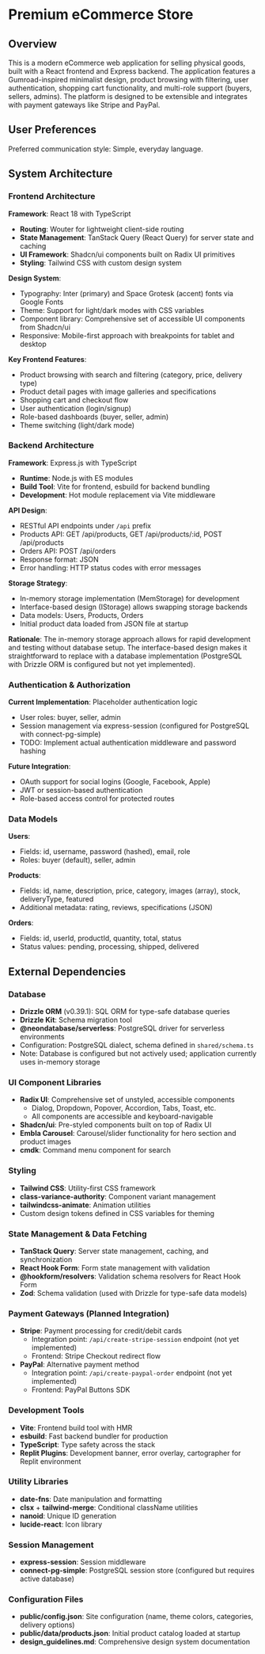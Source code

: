 # Premium eCommerce Store

## Overview

This is a modern eCommerce web application for selling physical goods, built with a React frontend and Express backend. The application features a Gumroad-inspired minimalist design, product browsing with filtering, user authentication, shopping cart functionality, and multi-role support (buyers, sellers, admins). The platform is designed to be extensible and integrates with payment gateways like Stripe and PayPal.

## User Preferences

Preferred communication style: Simple, everyday language.

## System Architecture

### Frontend Architecture

**Framework**: React 18 with TypeScript
- **Routing**: Wouter for lightweight client-side routing
- **State Management**: TanStack Query (React Query) for server state and caching
- **UI Framework**: Shadcn/ui components built on Radix UI primitives
- **Styling**: Tailwind CSS with custom design system

**Design System**:
- Typography: Inter (primary) and Space Grotesk (accent) fonts via Google Fonts
- Theme: Support for light/dark modes with CSS variables
- Component library: Comprehensive set of accessible UI components from Shadcn/ui
- Responsive: Mobile-first approach with breakpoints for tablet and desktop

**Key Frontend Features**:
- Product browsing with search and filtering (category, price, delivery type)
- Product detail pages with image galleries and specifications
- Shopping cart and checkout flow
- User authentication (login/signup)
- Role-based dashboards (buyer, seller, admin)
- Theme switching (light/dark mode)

### Backend Architecture

**Framework**: Express.js with TypeScript
- **Runtime**: Node.js with ES modules
- **Build Tool**: Vite for frontend, esbuild for backend bundling
- **Development**: Hot module replacement via Vite middleware

**API Design**:
- RESTful API endpoints under `/api` prefix
- Products API: GET /api/products, GET /api/products/:id, POST /api/products
- Orders API: POST /api/orders
- Response format: JSON
- Error handling: HTTP status codes with error messages

**Storage Strategy**:
- In-memory storage implementation (MemStorage) for development
- Interface-based design (IStorage) allows swapping storage backends
- Data models: Users, Products, Orders
- Initial product data loaded from JSON file at startup

**Rationale**: The in-memory storage approach allows for rapid development and testing without database setup. The interface-based design makes it straightforward to replace with a database implementation (PostgreSQL with Drizzle ORM is configured but not yet implemented).

### Authentication & Authorization

**Current Implementation**: Placeholder authentication logic
- User roles: buyer, seller, admin
- Session management via express-session (configured for PostgreSQL with connect-pg-simple)
- TODO: Implement actual authentication middleware and password hashing

**Future Integration**:
- OAuth support for social logins (Google, Facebook, Apple)
- JWT or session-based authentication
- Role-based access control for protected routes

### Data Models

**Users**:
- Fields: id, username, password (hashed), email, role
- Roles: buyer (default), seller, admin

**Products**:
- Fields: id, name, description, price, category, images (array), stock, deliveryType, featured
- Additional metadata: rating, reviews, specifications (JSON)

**Orders**:
- Fields: id, userId, productId, quantity, total, status
- Status values: pending, processing, shipped, delivered

## External Dependencies

### Database
- **Drizzle ORM** (v0.39.1): SQL ORM for type-safe database queries
- **Drizzle Kit**: Schema migration tool
- **@neondatabase/serverless**: PostgreSQL driver for serverless environments
- Configuration: PostgreSQL dialect, schema defined in `shared/schema.ts`
- Note: Database is configured but not actively used; application currently uses in-memory storage

### UI Component Libraries
- **Radix UI**: Comprehensive set of unstyled, accessible components
  - Dialog, Dropdown, Popover, Accordion, Tabs, Toast, etc.
  - All components are accessible and keyboard-navigable
- **Shadcn/ui**: Pre-styled components built on top of Radix UI
- **Embla Carousel**: Carousel/slider functionality for hero section and product images
- **cmdk**: Command menu component for search

### Styling
- **Tailwind CSS**: Utility-first CSS framework
- **class-variance-authority**: Component variant management
- **tailwindcss-animate**: Animation utilities
- Custom design tokens defined in CSS variables for theming

### State Management & Data Fetching
- **TanStack Query**: Server state management, caching, and synchronization
- **React Hook Form**: Form state management with validation
- **@hookform/resolvers**: Validation schema resolvers for React Hook Form
- **Zod**: Schema validation (used with Drizzle for type-safe data models)

### Payment Gateways (Planned Integration)
- **Stripe**: Payment processing for credit/debit cards
  - Integration point: `/api/create-stripe-session` endpoint (not yet implemented)
  - Frontend: Stripe Checkout redirect flow
- **PayPal**: Alternative payment method
  - Integration point: `/api/create-paypal-order` endpoint (not yet implemented)
  - Frontend: PayPal Buttons SDK

### Development Tools
- **Vite**: Frontend build tool with HMR
- **esbuild**: Fast backend bundler for production
- **TypeScript**: Type safety across the stack
- **Replit Plugins**: Development banner, error overlay, cartographer for Replit environment

### Utility Libraries
- **date-fns**: Date manipulation and formatting
- **clsx** + **tailwind-merge**: Conditional className utilities
- **nanoid**: Unique ID generation
- **lucide-react**: Icon library

### Session Management
- **express-session**: Session middleware
- **connect-pg-simple**: PostgreSQL session store (configured but requires active database)

### Configuration Files
- **public/config.json**: Site configuration (name, theme colors, categories, delivery options)
- **public/data/products.json**: Initial product catalog loaded at startup
- **design_guidelines.md**: Comprehensive design system documentation
